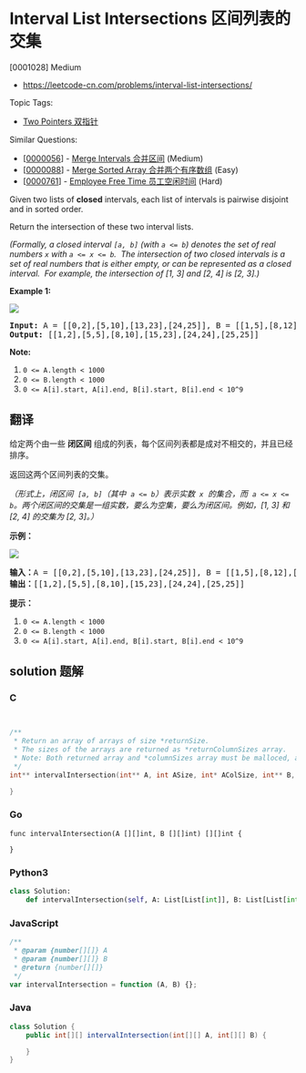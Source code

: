 # Interval List Intersections 区间列表的交集

[0001028] Medium

- https://leetcode-cn.com/problems/interval-list-intersections/

Topic Tags:

- [Two Pointers 双指针](https://leetcode-cn.com/tag/two-pointers/)

Similar Questions:

- [[0000056](https://leetcode-cn.com/problems/merge-intervals/)] - [Merge Intervals 合并区间](./0000056.merge-intervals.md) (Medium)
- [[0000088](https://leetcode-cn.com/problems/merge-sorted-array/)] - [Merge Sorted Array 合并两个有序数组](./0000088.merge-sorted-array.md) (Easy)
- [[0000761](https://leetcode-cn.com/problems/employee-free-time/)] - [Employee Free Time 员工空闲时间](./0000761.employee-free-time.md) (Hard)

Given two lists of **closed** intervals, each list of intervals is pairwise disjoint and in sorted order.

Return the intersection of these two interval lists.

_(Formally, a closed interval `[a, b]` (with `a <= b`) denotes the set of real numbers `x` with `a <= x <= b`.  The intersection of two closed intervals is a set of real numbers that is either empty, or can be represented as a closed interval.  For example, the intersection of \[1, 3\] and \[2, 4\] is \[2, 3\].)_

**Example 1:**

**![](https://assets.leetcode.com/uploads/2019/01/30/interval1.png)**

<pre><strong>Input: </strong>A = <span id="example-input-1-1">[[0,2],[5,10],[13,23],[24,25]]</span>, B = <span id="example-input-1-2">[[1,5],[8,12],[15,24],[25,26]]</span>
<strong>Output: </strong><span id="example-output-1">[[1,2],[5,5],[8,10],[15,23],[24,24],[25,25]]</span>
</pre>

**Note:**

1.  `0 <= A.length < 1000`
2.  `0 <= B.length < 1000`
3.  `0 <= A[i].start, A[i].end, B[i].start, B[i].end < 10^9`

## 翻译

给定两个由一些 **闭区间** 组成的列表，每个区间列表都是成对不相交的，并且已经排序。

返回这两个区间列表的交集。

_（形式上，闭区间  `[a, b]`（其中  `a <= b`）表示实数  `x`  的集合，而  `a <= x <= b`。两个闭区间的交集是一组实数，要么为空集，要么为闭区间。例如，\[1, 3\] 和 \[2, 4\] 的交集为 \[2, 3\]。）_

**示例：**

**![](https://assets.leetcode-cn.com/aliyun-lc-upload/uploads/2019/02/02/interval1.png)**

<pre><strong>输入：</strong>A = [[0,2],[5,10],[13,23],[24,25]], B = [[1,5],[8,12],[15,24],[25,26]]
<strong>输出：</strong>[[1,2],[5,5],[8,10],[15,23],[24,24],[25,25]]
</pre>

**提示：**

1.  `0 <= A.length < 1000`
2.  `0 <= B.length < 1000`
3.  `0 <= A[i].start, A[i].end, B[i].start, B[i].end < 10^9`

## solution 题解

### C

```c


/**
 * Return an array of arrays of size *returnSize.
 * The sizes of the arrays are returned as *returnColumnSizes array.
 * Note: Both returned array and *columnSizes array must be malloced, assume caller calls free().
 */
int** intervalIntersection(int** A, int ASize, int* AColSize, int** B, int BSize, int* BColSize, int* returnSize, int** returnColumnSizes){

}
```

### Go

```golang
func intervalIntersection(A [][]int, B [][]int) [][]int {

}
```

### Python3

```python
class Solution:
    def intervalIntersection(self, A: List[List[int]], B: List[List[int]]) -> List[List[int]]:
```

### JavaScript

```javascript
/**
 * @param {number[][]} A
 * @param {number[][]} B
 * @return {number[][]}
 */
var intervalIntersection = function (A, B) {};
```

### Java

```java
class Solution {
    public int[][] intervalIntersection(int[][] A, int[][] B) {

    }
}
```
